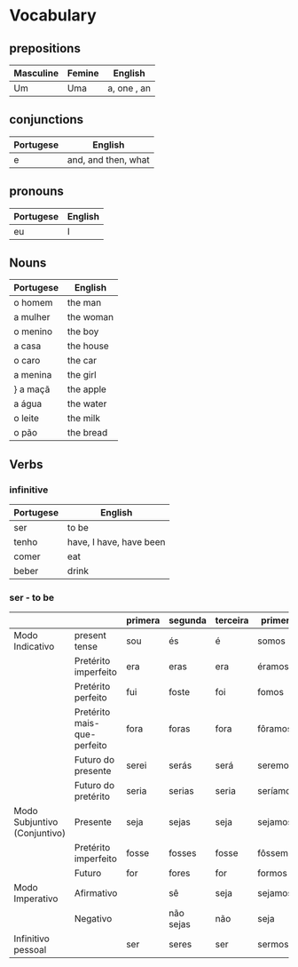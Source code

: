 # Vocabulary

## prepositions

| Masculine | Femine | English |
| ---- | ----- | ----------- |
| Um | Uma | a, one , an |

## conjunctions

| Portugese                | English                  |
| ------------------------ | ------------------------ |
| e | and, and then, what |

## pronouns

| Portugese                | English                  |
| ------------------------ | ------------------------ |
| eu | I |

## Nouns

| Portugese                | English                  |
| ------------------------ | ------------------------ |
| o homem | the man |
| a mulher | the woman |
| o menino | the boy |
| a casa | the house |
| o caro | the car |
| a menina | the girl |
} a maçã | the apple |
| a água | the water |
| o leite | the milk |
| o pão | the bread |

## Verbs

### infinitive

| Portugese   | English |
| ----------- | ------- |
| ser | to be |
| tenho | have, I have, have been |
| comer | eat |
| beber | drink |

### ser - to be

|  |  | primera | segunda | terceira | primera | segunda | terceira |
| -- | ----------- | --- | --- | --- | --- | --- | --- |
|Modo Indicativo| present tense | sou | és | é | somos | sois | são |
| | Pretérito imperfeito | era | eras | era | éramos | éreis | eram |
| | Pretérito perfeito | fui | foste | foi | fomos | fostes | foram |
| | Pretérito mais-que-perfeito | fora | foras | fora | fôramos | fôreis | foram |
| | Futuro do presente | serei | serás | será | seremos | sereis | serão |
| | Futuro do pretérito | seria | serias | seria | seríamos | seríeis | seriam |
| Modo Subjuntivo (Conjuntivo) | Presente | seja | sejas | seja | sejamos | sejais | sejam |
| | Pretérito imperfeito | fosse | fosses | fosse | fôssemos | fôsseis | fossem |
| | Futuro | for | fores | for | formos | fordes | forem |
| Modo Imperativo | Afirmativo | | sê | seja | sejamos | sede | sejam |
| | Negativo | | não sejas | não | seja | não sejamos | não sejais |não sejam |
| Infinitivo pessoal | | ser | seres | ser | sermos | serdes | serem |

